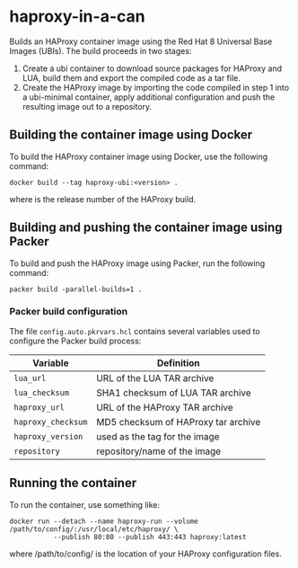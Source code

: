 # haproxy-in-a-can

Builds an HAProxy container image using the Red Hat 8 Universal Base Images (UBIs). The build proceeds in two stages:
1. Create a ubi container to download source packages for HAProxy and LUA, build them and
export the compiled code as a tar file.
2. Create the HAProxy image by importing the code compiled in step 1 into a ubi-minimal
container, apply additional configuration and push the resulting image out to a repository.

## Building the container image using Docker
To build the HAProxy container image using Docker, use the following command:
```
docker build --tag haproxy-ubi:<version> .
```
where <version> is the release number of the HAProxy build.

## Building and pushing the container image using Packer
To build and push the HAProxy image using Packer, run the following command:
```
packer build -parallel-builds=1 .
```
### Packer build configuration
The file `config.auto.pkrvars.hcl` contains several variables used to configure the Packer build
process:

|Variable|Definition|
|-----|-----|
|`lua_url`|URL of the LUA TAR archive|
|`lua_checksum`|SHA1 checksum of LUA TAR archive|
|`haproxy_url`|URL of the HAProxy TAR archive|
|`haproxy_checksum`|MD5 checksum of HAProxy tar archive|
|`haproxy_version`|used as the tag for the image|
|`repository`|repository/name of the image|

## Running the container
To run the container, use something like:
```
docker run --detach --name haproxy-run --volume /path/to/config/:/usr/local/etc/haproxy/ \
           --publish 80:80 --publish 443:443 haproxy:latest
```
where /path/to/config/ is the location of your HAProxy configuration files.
